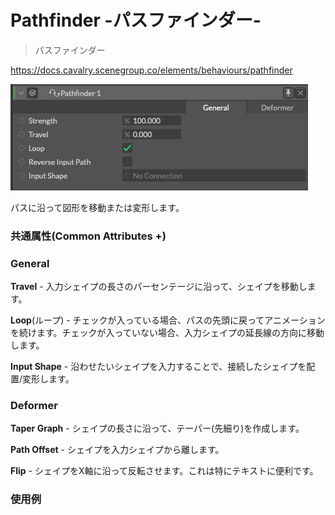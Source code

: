 # Pathfinder -パスファインダー-

> パスファインダー

https://docs.cavalry.scenegroup.co/elements/behaviours/pathfinder

![pathfinder01](pathfinder.assets/pathfinder01.png)

パスに沿って図形を移動または変形します。

### 共通属性(Common Attributes +)

### General

**Travel** - 入力シェイプの長さのパーセンテージに沿って、シェイプを移動します。

**Loop**(ループ) - チェックが入っている場合、パスの先頭に戻ってアニメーションを続けます。チェックが入っていない場合、入力シェイプの延長線の方向に移動します。

**Input Shape** - 沿わせたいシェイプを入力することで、接続したシェイプを配置/変形します。

### Deformer

**Taper Graph** - シェイプの長さに沿って、テーパー(先細り)を作成します。

**Path Offset** - シェイプを入力シェイプから離します。

**Flip** - シェイプをX軸に沿って反転させます。これは特にテキストに便利です。

### 使用例



